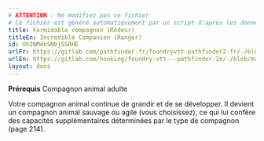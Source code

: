 ```yaml
---
# ATTENTION : Ne modifiez pas ce fichier
# Ce fichier est généré automatiquement par un script d'après les données du module Foundry VTT officiel et de sa traduction
title: Formidable compagnon (Rôdeur)
titleEn: Incredible Companion (Ranger)
id: U52NMdeSNbjSSRHE
urlFr: https://gitlab.com/pathfinder-fr/foundryvtt-pathfinder2-fr/-/blob/master/data/feats/U52NMdeSNbjSSRHE.htm
urlEn: https://gitlab.com/hooking/foundry-vtt---pathfinder-2e/-/blob/master/packs/data/feats.db/incredible-companion-ranger.json
layout: dons
---
```

**Prérequis** Compagnon animal adulte

Votre compagnon animal continue de grandir et de se développer. Il devient un compagnon animal sauvage ou agile (vous choisissez), ce qui lui confère des capacités supplémentaires déterminées par le type de compagnon (page 214).
